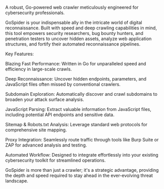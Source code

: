 A robust, Go-powered web crawler meticulously engineered for cybersecurity professionals.

GoSpider is your indispensable ally in the intricate world of digital reconnaissance. Built with speed and deep crawling capabilities in mind, this tool empowers security researchers, bug bounty hunters, and penetration testers to uncover hidden assets, analyze web application structures, and fortify their automated reconnaissance pipelines.

Key Features:

Blazing Fast Performance: Written in Go for unparalleled speed and efficiency in large-scale crawls.

Deep Reconnaissance: Uncover hidden endpoints, parameters, and JavaScript files often missed by conventional crawlers.

Subdomain Exploration: Automatically discover and crawl subdomains to broaden your attack surface analysis.

JavaScript Parsing: Extract valuable information from JavaScript files, including potential API endpoints and sensitive data.

Sitemap & Robots.txt Analysis: Leverage standard web protocols for comprehensive site mapping.

Proxy Integration: Seamlessly route traffic through tools like Burp Suite or ZAP for advanced analysis and testing.

Automated Workflow: Designed to integrate effortlessly into your existing cybersecurity toolkit for streamlined operations.

GoSpider is more than just a crawler; it's a strategic advantage, providing the depth and speed required to stay ahead in the ever-evolving threat landscape.
